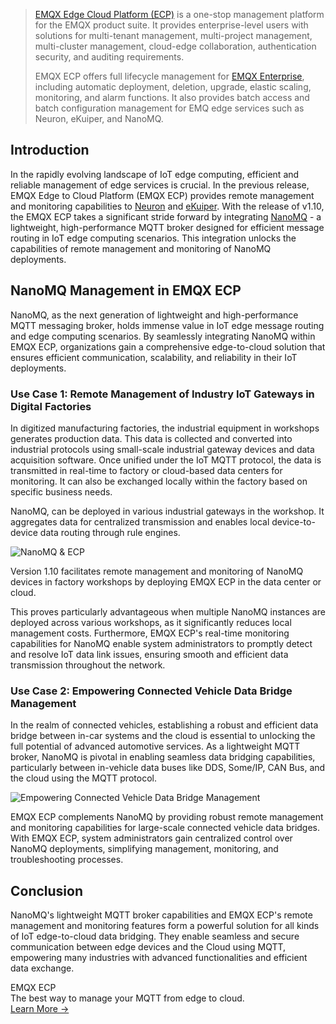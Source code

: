 > [EMQX Edge Cloud Platform (ECP)](https://www.emqx.com/en/products/emqx-ecp) is a one-stop management platform for the EMQX product suite. It provides enterprise-level users with solutions for multi-tenant management, multi-project management, multi-cluster management, cloud-edge collaboration, authentication security, and auditing requirements.
>
> EMQX ECP offers full lifecycle management for [EMQX Enterprise](https://www.emqx.com/en/products/emqx), including automatic deployment, deletion, upgrade, elastic scaling, monitoring, and alarm functions. It also provides batch access and batch configuration management for EMQ edge services such as Neuron, eKuiper, and NanoMQ.

## Introduction

In the rapidly evolving landscape of IoT edge computing, efficient and reliable management of edge services is crucial. In the previous release, EMQX Edge to Cloud Platform (EMQX ECP) provides remote management and monitoring capabilities to [Neuron](https://neugates.io/) and [eKuiper](https://ekuiper.org/). With the release of v1.10, the EMQX ECP  takes a significant stride forward by integrating [NanoMQ](https://nanomq.io/) - a lightweight, high-performance MQTT broker designed for efficient message routing in IoT edge computing scenarios. This integration unlocks the capabilities of remote management and monitoring of NanoMQ deployments. 

## NanoMQ Management in EMQX ECP

NanoMQ, as the next generation of lightweight and high-performance MQTT messaging broker, holds immense value in IoT edge message routing and edge computing scenarios. By seamlessly integrating NanoMQ within EMQX ECP, organizations gain a comprehensive edge-to-cloud solution that ensures efficient communication, scalability, and reliability in their IoT deployments.

### Use Case 1: Remote Management of Industry IoT Gateways in Digital Factories

In digitized manufacturing factories, the industrial equipment in workshops generates production data. This data is collected and converted into industrial protocols using small-scale industrial gateway devices and data acquisition software. Once unified under the IoT MQTT protocol, the data is transmitted in real-time to factory or cloud-based data centers for monitoring. It can also be exchanged locally within the factory based on specific business needs. 

NanoMQ, can be deployed in various industrial gateways in the workshop. It aggregates data for centralized transmission and enables local device-to-device data routing through rule engines.

![NanoMQ & ECP](https://assets.emqx.com/images/a6f33862d88b3036763d2c6e54ba4b66.png)

Version 1.10 facilitates remote management and monitoring of NanoMQ devices in factory workshops by deploying EMQX ECP in the data center or cloud.

This proves particularly advantageous when multiple NanoMQ instances are deployed across various workshops, as it significantly reduces local management costs. Furthermore, EMQX ECP's real-time monitoring capabilities for NanoMQ enable system administrators to promptly detect and resolve IoT data link issues, ensuring smooth and efficient data transmission throughout the network.

### Use Case 2:  Empowering Connected Vehicle Data Bridge Management

In the realm of connected vehicles, establishing a robust and efficient data bridge between in-car systems and the cloud is essential to unlocking the full potential of advanced automotive services. As a lightweight MQTT broker, NanoMQ is pivotal in enabling seamless data bridging capabilities, particularly between in-vehicle data buses like DDS, Some/IP, CAN Bus, and the cloud using the MQTT protocol.

![Empowering Connected Vehicle Data Bridge Management](https://assets.emqx.com/images/3d82b2e41c8b229ea8d0982e5864cf8f.png)

EMQX ECP complements NanoMQ by providing robust remote management and monitoring capabilities for large-scale connected vehicle data bridges. With EMQX ECP, system administrators gain centralized control over NanoMQ deployments, simplifying management, monitoring, and troubleshooting processes.

## Conclusion

NanoMQ's lightweight MQTT broker capabilities and EMQX ECP's remote management and monitoring features form a powerful solution for all kinds of IoT edge-to-cloud data bridging. They enable seamless and secure communication between edge devices and the Cloud using MQTT, empowering many industries with advanced functionalities and efficient data exchange. 



<section class="promotion">
    <div>
        EMQX ECP
      <div class="is-size-14 is-text-normal has-text-weight-normal">The best way to manage your MQTT from edge to cloud.</div>
    </div>
    <a href="https://www.emqx.com/en/products/emqx-ecp" class="button is-gradient px-5">Learn More →</a>
</section>
